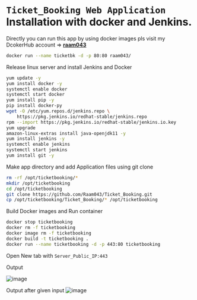 # `Ticket_Booking Web Application` Installation with docker and Jenkins.

Directly you can run this app by using docker images pls visit my DcokerHub account => **[raam043](https://hub.docker.com/u/raam043)**
```sh
docker run --name ticketbk -d -p 80:80 raam043/
```

Release linux server and install Jenkins and Docker

```sh
yum update -y
yum install docker -y
systemctl enable docker
systemctl start docker
yum install pip -y
pip install docker-py
wget -O /etc/yum.repos.d/jenkins.repo \
    https://pkg.jenkins.io/redhat-stable/jenkins.repo
rpm --import https://pkg.jenkins.io/redhat-stable/jenkins.io.key
yum upgrade
amazon-linux-extras install java-openjdk11 -y
yum install jenkins -y
systemctl enable jenkins
systemctl start jenkins
yum install git -y
```
Make app directory and add Application files using git clone
```sh
rm -rf /opt/ticketbooking/*
mkdir /opt/ticketbooking
cd /opt/ticketbooking
git clone https://github.com/Raam043/Ticket_Booking.git
cp /opt/ticketbooking/Ticket_Booking/* /opt/ticketbooking
```

Build Docker images and Run container 
```sh
docker stop ticketbooking
docker rm -f ticketbooking
docker image rm -f ticketbooking
docker build -t ticketbooking .
docker run --name ticketbooking -d -p 443:80 ticketbooking
```
Open New tab with `Server_Public_IP:443`

Output

![image](https://user-images.githubusercontent.com/111989928/199218362-0410e819-7172-4dc7-8b37-355eb89e22eb.png)


Output after given input
![image](https://user-images.githubusercontent.com/111989928/199218629-b2c6a949-3449-4731-bd34-2f5afdc1381c.png)



